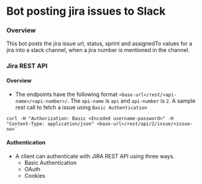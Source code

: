 # Bot posting jira issues to Slack


### Overview

This bot posts the jira issue url, status, sprint and assignedTo values for a jira into a slack channel, when a jira number is mentioned in the channel.

### Jira REST API

#### Overview

* The endpoints have the following format `<base-url>/rest/<api-name>/<api-number>/`. The `api-name` is `api` and `api-number` is `2`. A sample rest call to fetch a issue using `Basic Authentication`
```
curl -H "Authorization: Basic <Encoded username-password>" -H "Content-Type: application/json" <base-url>/rest/api/2/issue/<issue-no>`
```

#### Authentication

* A client can authenticate with JIRA REST API using three ways.
    * Basic Authentication
    * OAuth
    * Cookies
